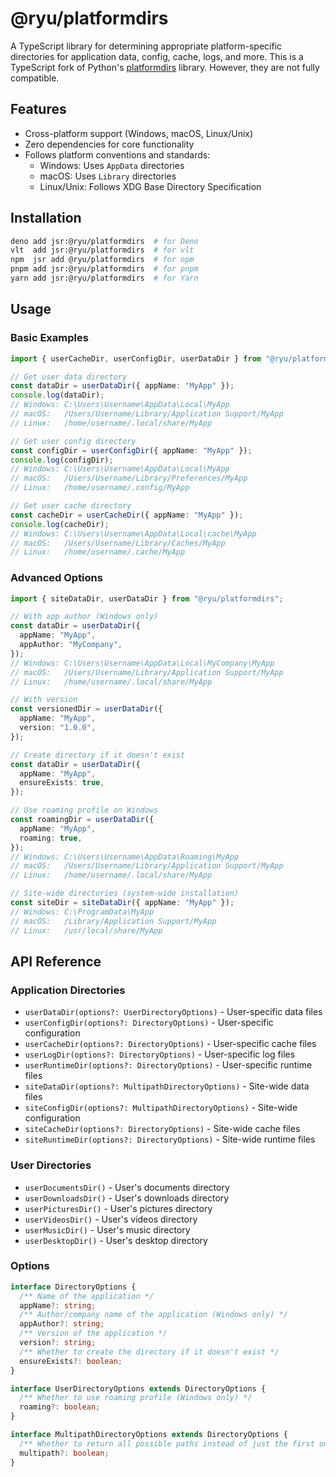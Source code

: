 # @ryu/platformdirs

A TypeScript library for determining appropriate platform-specific directories for application data, config, cache, logs, and more. This is a TypeScript fork of Python's [platformdirs](https://github.com/platformdirs/platformdirs) library. However, they are not fully compatible.

## Features

- Cross-platform support (Windows, macOS, Linux/Unix)
- Zero dependencies for core functionality
- Follows platform conventions and standards:
  - Windows: Uses `AppData` directories
  - macOS: Uses `Library` directories
  - Linux/Unix: Follows XDG Base Directory Specification

## Installation

```sh
deno add jsr:@ryu/platformdirs  # for Deno
vlt  add jsr:@ryu/platformdirs  # for vlt
npm  jsr add @ryu/platformdirs  # for npm
pnpm add jsr:@ryu/platformdirs  # for pnpm
yarn add jsr:@ryu/platformdirs  # for Yarn
```

## Usage

### Basic Examples

```typescript
import { userCacheDir, userConfigDir, userDataDir } from "@ryu/platformdirs";

// Get user data directory
const dataDir = userDataDir({ appName: "MyApp" });
console.log(dataDir);
// Windows: C:\Users\Username\AppData\Local\MyApp
// macOS:   /Users/Username/Library/Application Support/MyApp
// Linux:   /home/username/.local/share/MyApp

// Get user config directory
const configDir = userConfigDir({ appName: "MyApp" });
console.log(configDir);
// Windows: C:\Users\Username\AppData\Local\MyApp
// macOS:   /Users/Username/Library/Preferences/MyApp
// Linux:   /home/username/.config/MyApp

// Get user cache directory
const cacheDir = userCacheDir({ appName: "MyApp" });
console.log(cacheDir);
// Windows: C:\Users\Username\AppData\Local\cache\MyApp
// macOS:   /Users/Username/Library/Caches/MyApp
// Linux:   /home/username/.cache/MyApp
```

### Advanced Options

```typescript
import { siteDataDir, userDataDir } from "@ryu/platformdirs";

// With app author (Windows only)
const dataDir = userDataDir({
  appName: "MyApp",
  appAuthor: "MyCompany",
});
// Windows: C:\Users\Username\AppData\Local\MyCompany\MyApp
// macOS:   /Users/Username/Library/Application Support/MyApp
// Linux:   /home/username/.local/share/MyApp

// With version
const versionedDir = userDataDir({
  appName: "MyApp",
  version: "1.0.0",
});

// Create directory if it doesn't exist
const dataDir = userDataDir({
  appName: "MyApp",
  ensureExists: true,
});

// Use roaming profile on Windows
const roamingDir = userDataDir({
  appName: "MyApp",
  roaming: true,
});
// Windows: C:\Users\Username\AppData\Roaming\MyApp
// macOS:   /Users/Username/Library/Application Support/MyApp
// Linux:   /home/username/.local/share/MyApp

// Site-wide directories (system-wide installation)
const siteDir = siteDataDir({ appName: "MyApp" });
// Windows: C:\ProgramData\MyApp
// macOS:   /Library/Application Support/MyApp
// Linux:   /usr/local/share/MyApp
```

## API Reference

### Application Directories

- `userDataDir(options?: UserDirectoryOptions)` - User-specific data files
- `userConfigDir(options?: DirectoryOptions)` - User-specific configuration
- `userCacheDir(options?: DirectoryOptions)` - User-specific cache files
- `userLogDir(options?: DirectoryOptions)` - User-specific log files
- `userRuntimeDir(options?: DirectoryOptions)` - User-specific runtime files
- `siteDataDir(options?: MultipathDirectoryOptions)` - Site-wide data files
- `siteConfigDir(options?: MultipathDirectoryOptions)` - Site-wide configuration
- `siteCacheDir(options?: DirectoryOptions)` - Site-wide cache files
- `siteRuntimeDir(options?: DirectoryOptions)` - Site-wide runtime files

### User Directories

- `userDocumentsDir()` - User's documents directory
- `userDownloadsDir()` - User's downloads directory
- `userPicturesDir()` - User's pictures directory
- `userVideosDir()` - User's videos directory
- `userMusicDir()` - User's music directory
- `userDesktopDir()` - User's desktop directory

### Options

```ts
interface DirectoryOptions {
  /** Name of the application */
  appName?: string;
  /** Author/company name of the application (Windows only) */
  appAuthor?: string;
  /** Version of the application */
  version?: string;
  /** Whether to create the directory if it doesn't exist */
  ensureExists?: boolean;
}

interface UserDirectoryOptions extends DirectoryOptions {
  /** Whether to use roaming profile (Windows only) */
  roaming?: boolean;
}

interface MultipathDirectoryOptions extends DirectoryOptions {
  /** Whether to return all possible paths instead of just the first one */
  multipath?: boolean;
}
```
